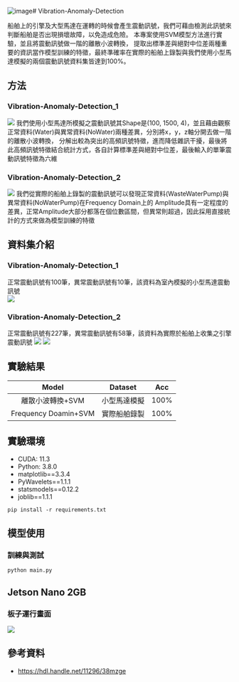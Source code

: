 ![image](https://github.com/karta13373580/Vibration-Anomaly-Detection/assets/33410973/43faf549-3865-4927-84ba-b0a3ee05570a)# Vibration-Anomaly-Detection

船舶上的引擎及大型馬達在運轉的時候會產生震動訊號，我們可藉由檢測此訊號來判斷船舶是否出現損壞故障，以免造成危險。
本專案使用SVM模型方法進行實驗，並且將震動訊號做一階的離散小波轉換，
提取出標準差與絕對中位差兩種重要的資訊當作模型訓練的特徵，最終準確率在實際的船舶上錄製與我們使用小型馬達模擬的兩個震動訊號資料集皆達到100%。

## 方法
### Vibration-Anomaly-Detection_1  
<img src="https://github.com/karta13373580/Vibration-Anomaly-Detection/blob/main/github_photo/1.PNG">  
我們使用小型馬達所模擬之震動訊號其Shape是(100, 1500, 4)，並且藉由觀察正常資料(Water)與異常資料(NoWater)兩種差異，分別將x，y，z軸分開去做一階的離散小波轉換，
分解出較為突出的高頻訊號特徵，進而降低雜訊干擾，最後將此高頻訊號特徵結合統計方式，各自計算標準差與絕對中位差，最後輸入的單筆震動訊號特徵為六維

### Vibration-Anomaly-Detection_2  
<img src="https://github.com/karta13373580/Vibration-Anomaly-Detection/blob/main/github_photo/2.PNG">  
我們從實際的船舶上錄製的震動訊號可以發現正常資料(WasteWaterPump)與異常資料(NoWaterPump)在Frequency Domain上的
Amplitude具有一定程度的差異，正常Amplitude大部分都落在個位數區間，但異常則超過，因此採用直接統計的方式來做為模型訓練的特徵

## 資料集介紹
### Vibration-Anomaly-Detection_1  
正常震動訊號有100筆，異常震動訊號有10筆，該資料為室內模擬的小型馬達震動訊號  
<img src="https://github.com/karta13373580/Vibration-Anomaly-Detection/blob/main/github_photo/3.png">  

### Vibration-Anomaly-Detection_2  
正常震動訊號有227筆，異常震動訊號有58筆，該資料為實際於船舶上收集之引擎震動訊號
<img src="https://github.com/karta13373580/Vibration-Anomaly-Detection/blob/main/github_photo/4.png">
<img src="https://github.com/karta13373580/Vibration-Anomaly-Detection/blob/main/github_photo/5.png">

## 實驗結果

| Model | Dataset | Acc |
| :----: | :----: | :----: |
| 離散小波轉換+SVM | 小型馬達模擬 | 100% |
| Frequency Doamin+SVM | 實際船舶錄製 | 100% |

## 實驗環境

* CUDA: 11.3
* Python: 3.8.0
* matplotlib==3.3.4
* PyWavelets==1.1.1
* statsmodels==0.12.2
* joblib==1.1.1
```
pip install -r requirements.txt
```
## 模型使用
### 訓練與測試
```
python main.py
```
## Jetson Nano 2GB
### 板子運行畫面
<img src="https://github.com/karta13373580/Vibration-Anomaly-Detection/blob/main/github_photo/4.png">

## 參考資料
* <https://hdl.handle.net/11296/38mzge>
